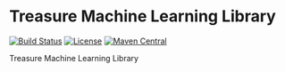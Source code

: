 # Treasure Machine Learning Library
[![Build Status](https://travis-ci.org/myui/treasure-ml.svg?branch=master)](https://travis-ci.org/myui/treasure-ml)
[![License](http://img.shields.io/:license-Apache_v2-blue.svg)](https://github.com/myui/treasure-ml/blob/master/LICENSE)
[![Maven Central](https://maven-badges.herokuapp.com/maven-central/io.github.myui/treasure-ml/badge.svg)](https://maven-badges.herokuapp.com/maven-central/io.github.myui/treasure-ml)

Treasure Machine Learning Library
